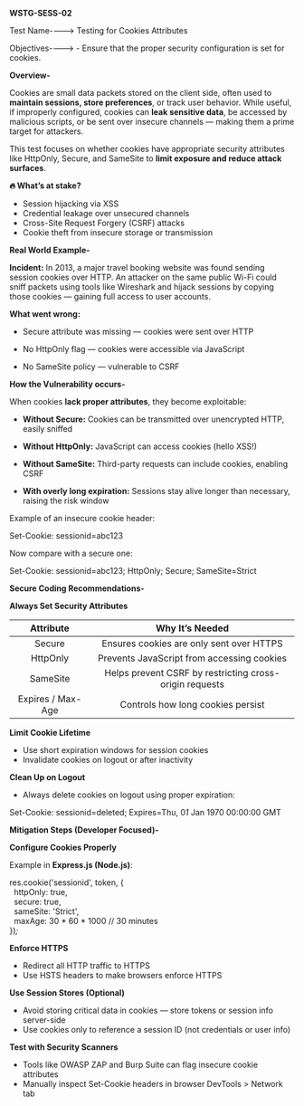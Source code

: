 **WSTG-SESS-02**

Test Name----\> Testing for Cookies Attributes

Objectives----\> \- Ensure that the proper security configuration is set for cookies.

**Overview-**

Cookies are small data packets stored on the client side, often used to **maintain sessions, store preferences**, or track user behavior. While useful, if improperly configured, cookies can **leak sensitive data**, be accessed by malicious scripts, or be sent over insecure channels — making them a prime target for attackers.

This test focuses on whether cookies have appropriate security attributes like HttpOnly, Secure, and SameSite to **limit exposure and reduce attack surfaces**.

**🔥 What’s at stake?**

* Session hijacking via XSS  
* Credential leakage over unsecured channels  
* Cross-Site Request Forgery (CSRF) attacks  
* Cookie theft from insecure storage or transmission

**Real World Example-**

**Incident:** In 2013, a major travel booking website was found sending session cookies over HTTP. An attacker on the same public Wi-Fi could sniff packets using tools like Wireshark and hijack sessions by copying those cookies — gaining full access to user accounts.

**What went wrong:**

* Secure attribute was missing — cookies were sent over HTTP

* No HttpOnly flag — cookies were accessible via JavaScript

* No SameSite policy — vulnerable to CSRF

**How the Vulnerability occurs-**

When cookies **lack proper attributes**, they become exploitable:

* **Without Secure:** Cookies can be transmitted over unencrypted HTTP, easily sniffed

* **Without HttpOnly:** JavaScript can access cookies (hello XSS\!)

* **Without SameSite:** Third-party requests can include cookies, enabling CSRF

* **With overly long expiration:** Sessions stay alive longer than necessary, raising the risk window

Example of an insecure cookie header:

Set\-Cookie: sessionid\=abc123

Now compare with a secure one:

Set\-Cookie: sessionid\=abc123; HttpOnly; Secure; SameSite\=Strict

**Secure Coding Recommendations-**

**Always Set Security Attributes**

| Attribute | Why It’s Needed |
| :---: | :---: |
| Secure | Ensures cookies are only sent over HTTPS |
| HttpOnly | Prevents JavaScript from accessing cookies |
| SameSite | Helps prevent CSRF by restricting cross-origin requests |
| Expires / Max-Age | Controls how long cookies persist |

**Limit Cookie Lifetime**

* Use short expiration windows for session cookies  
* Invalidate cookies on logout or after inactivity

**Clean Up on Logout**

* Always delete cookies on logout using proper expiration:

Set\-Cookie: sessionid\=deleted; Expires\=Thu, 0*1* Jan 1970 00:00:00 GMT

**Mitigation Steps (Developer Focused)-**

**Configure Cookies Properly**

Example in **Express.js (Node.js)**:

res.cookie('sessionid', token, {  
  httpOnly: true,  
  secure: true,  
  sameSite: 'Strict',  
  maxAge: 30 \* 60 \* 1000 // 30 minutes  
})*;*

**Enforce HTTPS**

* Redirect all HTTP traffic to HTTPS  
* Use HSTS headers to make browsers enforce HTTPS

**Use Session Stores (Optional)**

* Avoid storing critical data in cookies — store tokens or session info server-side  
* Use cookies only to reference a session ID (not credentials or user info)

**Test with Security Scanners**

* Tools like OWASP ZAP and Burp Suite can flag insecure cookie attributes  
* Manually inspect Set-Cookie headers in browser DevTools \> Network tab

